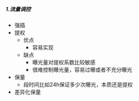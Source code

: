 ##### 1.流量调控
- 强插
- 提权
	- 优点
		- 容易实现
	- 缺点
		- 曝光量对提权系数比较敏感
		- 很难控制曝光量，容易过曝或者不充分曝光
- 保量
	- 段时间比如24h保证多少次曝光，本质还是提权
- 差异化保量